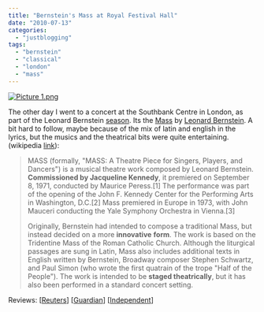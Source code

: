 ```yaml
---
title: "Bernstein's Mass at Royal Festival Hall"
date: "2010-07-13"
categories: 
  - "justblogging"
tags: 
  - "bernstein"
  - "classical"
  - "london"
  - "mass"
---
```


[![Picture 1.png](/media/static/blog_img/Picture-1.png)](http://www.flickr.com/photos/southbankcentre/4776980747/)

The other day I went to a concert at the Southbank Centre in London, as part of the Leonard Bernstein [season](http://bernstein.southbankcentre.co.uk/). Its the [Mass](http://en.wikipedia.org/wiki/Mass_%28Bernstein%29) by [Leonard Bernstein](http://en.wikipedia.org/wiki/Leonard_Bernstein). A bit hard to follow, maybe because of the mix of latin and english in the lyrics, but the musics and the theatrical bits were quite entertaining. (wikipedia [link](http://en.wikipedia.org/wiki/Mass_%28Bernstein%29)):

> MASS (formally, "MASS: A Theatre Piece for Singers, Players, and Dancers") is a musical theatre work composed by Leonard Bernstein. **Commissioned by Jacqueline Kennedy**, it premiered on September 8, 1971, conducted by Maurice Peress.\[1\] The performance was part of the opening of the John F. Kennedy Center for the Performing Arts in Washington, D.C.\[2\] Mass premiered in Europe in 1973, with John Mauceri conducting the Yale Symphony Orchestra in Vienna.\[3\]
> 
> Originally, Bernstein had intended to compose a traditional Mass, but instead decided on a more **innovative** **form**. The work is based on the Tridentine Mass of the Roman Catholic Church. Although the liturgical passages are sung in Latin, Mass also includes additional texts in English written by Bernstein, Broadway composer Stephen Schwartz, and Paul Simon (who wrote the first quatrain of the trope "Half of the People"). The work is intended to be **staged theatrically**, but it has also been performed in a standard concert setting.

Reviews: \[[Reuters](http://uk.reuters.com/article/idUKTRE6661OU20100707)\] \[[Guardian](http://www.guardian.co.uk/music/2010/jul/12/bernsteins-mass-review)\] \[[Independent](http://www.independent.co.uk/arts-entertainment/classical/reviews/bernstein-mass-royal-festival-hall-london-2024147.html)\]
